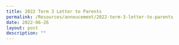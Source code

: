 ```yaml
---
title: 2022 Term 3 Letter to Parents
permalink: /Resources/annoucement/2022-term-3-letter-to-parents
date: 2022-06-26
layout: post
description: ""
---
```

